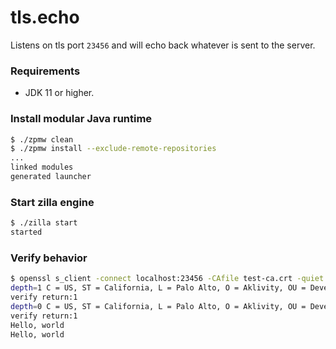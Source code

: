 # tls.echo
Listens on tls port `23456` and will echo back whatever is sent to the server.

### Requirements
 - JDK 11 or higher.

### Install modular Java runtime
```bash
$ ./zpmw clean
$ ./zpmw install --exclude-remote-repositories
...
linked modules
generated launcher
```

### Start zilla engine
```bash
$ ./zilla start
started
```

### Verify behavior
```bash
$ openssl s_client -connect localhost:23456 -CAfile test-ca.crt -quiet -alpn echo
depth=1 C = US, ST = California, L = Palo Alto, O = Aklivity, OU = Development, CN = Test CA
verify return:1
depth=0 C = US, ST = California, L = Palo Alto, O = Aklivity, OU = Development, CN = localhost
verify return:1
Hello, world
Hello, world
```
